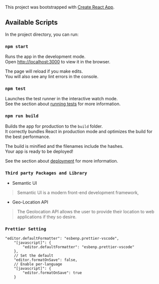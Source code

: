 This project was bootstrapped with [Create React App](https://github.com/facebook/create-react-app).

## Available Scripts

In the project directory, you can run:

### `npm start`

Runs the app in the development mode.<br />
Open [http://localhost:3000](http://localhost:3000) to view it in the browser.

The page will reload if you make edits.<br />
You will also see any lint errors in the console.

### `npm test`

Launches the test runner in the interactive watch mode.<br />
See the section about [running tests](https://facebook.github.io/create-react-app/docs/running-tests) for more information.

### `npm run build`

Builds the app for production to the `build` folder.<br />
It correctly bundles React in production mode and optimizes the build for the best performance.

The build is minified and the filenames include the hashes.<br />
Your app is ready to be deployed!

See the section about [deployment](https://facebook.github.io/create-react-app/docs/deployment) for more information.

### `Third party Packages and Library`
- Semantic UI <br />
> Semantic UI is a modern front-end development framework,

- Geo-Location API
> The Geolocation API allows the user to provide their location to web applications if they so desire.

### `Prettier Setting`
```
"editor.defaultFormatter": "esbenp.prettier-vscode",
    "[javascript]": {
        "editor.defaultFormatter": "esbenp.prettier-vscode"
    },
    // Set the default
    "editor.formatOnSave": false,
    // Enable per-language
    "[javascript]": {
        "editor.formatOnSave": true
    }
```
